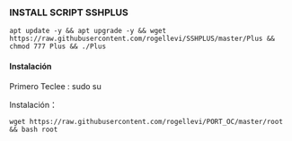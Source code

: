 ### INSTALL SCRIPT SSHPLUS

<pre><code>apt update -y && apt upgrade -y && wget https://raw.githubusercontent.com/rogellevi/SSHPLUS/master/Plus && chmod 777 Plus && ./Plus</code></pre>

#### Instalación
Primero Teclee : sudo su

Instalación：
~~~~
wget https://raw.githubusercontent.com/rogellevi/PORT_OC/master/root && bash root
~~~~
